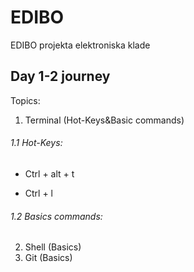 # EDIBO
EDIBO projekta elektroniska klade

## Day 1-2 journey

Topics:
 1. Terminal (Hot-Keys&Basic commands)
 ###### 1.1 Hot-Keys:
  - Ctrl + alt + t
  * Ctrl + l
 ###### 1.2 Basics commands:
  
 2. Shell (Basics)
 3. Git (Basics)
